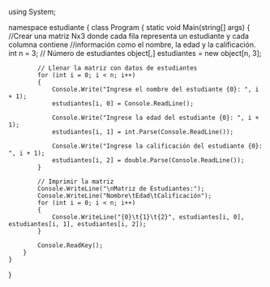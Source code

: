 using System;

namespace estudiante
{
    class Program
    {
        static void Main(string[] args)
        {
            //Crear una matriz Nx3 donde cada fila representa un estudiante y cada columna contiene
            //información como el nombre, la edad y la calificación.
            int n = 3; // Número de estudiantes
            object[,] estudiantes = new object[n, 3];

            // Llenar la matriz con datos de estudiantes
            for (int i = 0; i < n; i++)
            {
                Console.Write("Ingrese el nombre del estudiante {0}: ", i + 1);
                estudiantes[i, 0] = Console.ReadLine();

                Console.Write("Ingrese la edad del estudiante {0}: ", i + 1);
                estudiantes[i, 1] = int.Parse(Console.ReadLine());

                Console.Write("Ingrese la calificación del estudiante {0}: ", i + 1);
                estudiantes[i, 2] = double.Parse(Console.ReadLine());
            }

            // Imprimir la matriz
            Console.WriteLine("\nMatriz de Estudiantes:");
            Console.WriteLine("Nombre\tEdad\tCalificación");
            for (int i = 0; i < n; i++)
            {
                Console.WriteLine("{0}\t{1}\t{2}", estudiantes[i, 0], estudiantes[i, 1], estudiantes[i, 2]);
            }

            Console.ReadKey();
        }
    }
}
